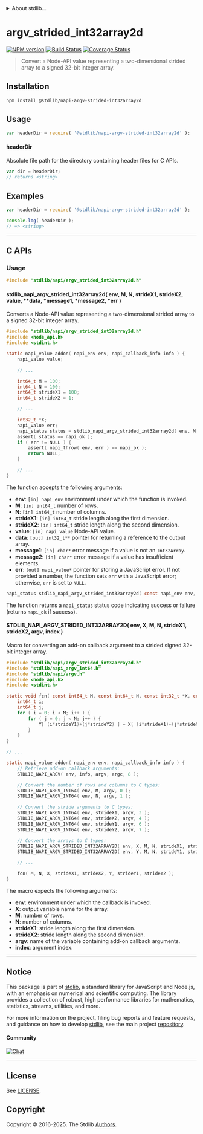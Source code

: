 <!--

@license Apache-2.0

Copyright (c) 2024 The Stdlib Authors.

Licensed under the Apache License, Version 2.0 (the "License");
you may not use this file except in compliance with the License.
You may obtain a copy of the License at

   http://www.apache.org/licenses/LICENSE-2.0

Unless required by applicable law or agreed to in writing, software
distributed under the License is distributed on an "AS IS" BASIS,
WITHOUT WARRANTIES OR CONDITIONS OF ANY KIND, either express or implied.
See the License for the specific language governing permissions and
limitations under the License.

-->

<!-- lint disable maximum-heading-length -->


<details>
  <summary>
    About stdlib...
  </summary>
  <p>We believe in a future in which the web is a preferred environment for numerical computation. To help realize this future, we've built stdlib. stdlib is a standard library, with an emphasis on numerical and scientific computation, written in JavaScript (and C) for execution in browsers and in Node.js.</p>
  <p>The library is fully decomposable, being architected in such a way that you can swap out and mix and match APIs and functionality to cater to your exact preferences and use cases.</p>
  <p>When you use stdlib, you can be absolutely certain that you are using the most thorough, rigorous, well-written, studied, documented, tested, measured, and high-quality code out there.</p>
  <p>To join us in bringing numerical computing to the web, get started by checking us out on <a href="https://github.com/stdlib-js/stdlib">GitHub</a>, and please consider <a href="https://opencollective.com/stdlib">financially supporting stdlib</a>. We greatly appreciate your continued support!</p>
</details>

# argv_strided_int32array2d

[![NPM version][npm-image]][npm-url] [![Build Status][test-image]][test-url] [![Coverage Status][coverage-image]][coverage-url] <!-- [![dependencies][dependencies-image]][dependencies-url] -->

> Convert a Node-API value representing a two-dimensional strided array to a signed 32-bit integer array.

<!-- Section to include introductory text. Make sure to keep an empty line after the intro `section` element and another before the `/section` close. -->

<section class="intro">

</section>

<!-- /.intro -->

<!-- Package usage documentation. -->

<section class="installation">

## Installation

```bash
npm install @stdlib/napi-argv-strided-int32array2d
```

</section>

<section class="usage">

## Usage

```javascript
var headerDir = require( '@stdlib/napi-argv-strided-int32array2d' );
```

#### headerDir

Absolute file path for the directory containing header files for C APIs.

```javascript
var dir = headerDir;
// returns <string>
```

</section>

<!-- /.usage -->

<!-- Package usage notes. Make sure to keep an empty line after the `section` element and another before the `/section` close. -->

<section class="notes">

</section>

<!-- /.notes -->

<!-- Package usage examples. -->

<section class="examples">

## Examples

```javascript
var headerDir = require( '@stdlib/napi-argv-strided-int32array2d' );

console.log( headerDir );
// => <string>
```

</section>

<!-- /.examples -->

<!-- C interface documentation. -->

* * *

<section class="c">

## C APIs

<!-- Section to include introductory text. Make sure to keep an empty line after the intro `section` element and another before the `/section` close. -->

<section class="intro">

</section>

<!-- /.intro -->

<!-- C usage documentation. -->

<section class="usage">

### Usage

```c
#include "stdlib/napi/argv_strided_int32array2d.h"
```

#### stdlib_napi_argv_strided_int32array2d( env, M, N, strideX1, strideX2, value, \*\*data, \*message1, \*message2, \*err )

Converts a Node-API value representing a two-dimensional strided array to a signed 32-bit integer array.

```c
#include "stdlib/napi/argv_strided_int32array2d.h"
#include <node_api.h>
#include <stdint.h>

static napi_value addon( napi_env env, napi_callback_info info ) {
    napi_value value;

    // ...

    int64_t M = 100;
    int64_t N = 100;
    int64_t strideX1 = 100;
    int64_t strideX2 = 1;

    // ...

    int32_t *X;
    napi_value err;
    napi_status status = stdlib_napi_argv_strided_int32array2d( env, M, N, strideX1, strideX2, value, &X, "Must be a typed array.", "Must have sufficient elements.", &err );
    assert( status == napi_ok );
    if ( err != NULL ) {
        assert( napi_throw( env, err ) == napi_ok );
        return NULL;
    }

    // ...
}
```

The function accepts the following arguments:

-   **env**: `[in] napi_env` environment under which the function is invoked.
-   **M**: `[in] int64_t` number of rows.
-   **N**: `[in] int64_t` number of columns.
-   **strideX1**: `[in] int64_t` stride length along the first dimension.
-   **strideX2**: `[in] int64_t` stride length along the second dimension.
-   **value**: `[in] napi_value` Node-API value.
-   **data**: `[out] int32_t**` pointer for returning a reference to the output array.
-   **message1**: `[in] char*` error message if a value is not an `Int32Array`.
-   **message2**: `[in] char*` error message if a value has insufficient elements.
-   **err**: `[out] napi_value*` pointer for storing a JavaScript error. If not provided a number, the function sets `err` with a JavaScript error; otherwise, `err` is set to `NULL`.

```c
napi_status stdlib_napi_argv_strided_int32array2d( const napi_env env, const int64_t M, const int64_t N, const int64_t strideX1, const int64_t strideX2, const napi_value value, int32_t **data, const char *message1, const char *message2, napi_value *err );
```

The function returns a `napi_status` status code indicating success or failure (returns `napi_ok` if success).

#### STDLIB_NAPI_ARGV_STRIDED_INT32ARRAY2D( env, X, M, N, strideX1, strideX2, argv, index )

Macro for converting an add-on callback argument to a strided signed 32-bit integer array.

```c
#include "stdlib/napi/argv_strided_int32array2d.h"
#include "stdlib/napi_argv_int64.h"
#include "stdlib/napi/argv.h"
#include <node_api.h>
#include <stdint.h>

static void fcn( const int64_t M, const int64_t N, const int32_t *X, const int64_t strideX1, const int64_t strideX2, int32_t *Y, const int64_t strideY1, const int64_t strideY2 ) {
    int64_t i;
    int64_t j;
    for ( i = 0; i < M; i++ ) {
        for ( j = 0; j < N; j++ ) {
            Y[ (i*strideY1)+(j*strideY2) ] = X[ (i*strideX1)+(j*strideX2) ];
        }
    }
}

// ...

static napi_value addon( napi_env env, napi_callback_info info ) {
    // Retrieve add-on callback arguments:
    STDLIB_NAPI_ARGV( env, info, argv, argc, 8 );

    // Convert the number of rows and columns to C types:
    STDLIB_NAPI_ARGV_INT64( env, M, argv, 0 );
    STDLIB_NAPI_ARGV_INT64( env, N, argv, 1 );

    // Convert the stride arguments to C types:
    STDLIB_NAPI_ARGV_INT64( env, strideX1, argv, 3 );
    STDLIB_NAPI_ARGV_INT64( env, strideX2, argv, 4 );
    STDLIB_NAPI_ARGV_INT64( env, strideY1, argv, 6 );
    STDLIB_NAPI_ARGV_INT64( env, strideY2, argv, 7 );

    // Convert the arrays to C types:
    STDLIB_NAPI_ARGV_STRIDED_INT32ARRAY2D( env, X, M, N, strideX1, strideX2, argv, 2 );
    STDLIB_NAPI_ARGV_STRIDED_INT32ARRAY2D( env, Y, M, N, strideY1, strideY2, argv, 5 );

    // ...

    fcn( M, N, X, strideX1, strideX2, Y, strideY1, strideY2 );
}
```

The macro expects the following arguments:

-   **env**: environment under which the callback is invoked.
-   **X**: output variable name for the array.
-   **M**: number of rows.
-   **N**: number of columns.
-   **strideX1**: stride length along the first dimension.
-   **strideX2**: stride length along the second dimension.
-   **argv**: name of the variable containing add-on callback arguments.
-   **index**: argument index.

</section>

<!-- /.usage -->

<!-- C API usage notes. Make sure to keep an empty line after the `section` element and another before the `/section` close. -->

<section class="notes">

</section>

<!-- /.notes -->

<!-- C API usage examples. -->

<section class="examples">

</section>

<!-- /.examples -->

</section>

<!-- /.c -->

<!-- Section to include cited references. If references are included, add a horizontal rule *before* the section. Make sure to keep an empty line after the `section` element and another before the `/section` close. -->

<section class="references">

</section>

<!-- /.references -->

<!-- Section for related `stdlib` packages. Do not manually edit this section, as it is automatically populated. -->

<section class="related">

</section>

<!-- /.related -->

<!-- Section for all links. Make sure to keep an empty line after the `section` element and another before the `/section` close. -->


<section class="main-repo" >

* * *

## Notice

This package is part of [stdlib][stdlib], a standard library for JavaScript and Node.js, with an emphasis on numerical and scientific computing. The library provides a collection of robust, high performance libraries for mathematics, statistics, streams, utilities, and more.

For more information on the project, filing bug reports and feature requests, and guidance on how to develop [stdlib][stdlib], see the main project [repository][stdlib].

#### Community

[![Chat][chat-image]][chat-url]

---

## License

See [LICENSE][stdlib-license].


## Copyright

Copyright &copy; 2016-2025. The Stdlib [Authors][stdlib-authors].

</section>

<!-- /.stdlib -->

<!-- Section for all links. Make sure to keep an empty line after the `section` element and another before the `/section` close. -->

<section class="links">

[npm-image]: http://img.shields.io/npm/v/@stdlib/napi-argv-strided-int32array2d.svg
[npm-url]: https://npmjs.org/package/@stdlib/napi-argv-strided-int32array2d

[test-image]: https://github.com/stdlib-js/napi-argv-strided-int32array2d/actions/workflows/test.yml/badge.svg?branch=main
[test-url]: https://github.com/stdlib-js/napi-argv-strided-int32array2d/actions/workflows/test.yml?query=branch:main

[coverage-image]: https://img.shields.io/codecov/c/github/stdlib-js/napi-argv-strided-int32array2d/main.svg
[coverage-url]: https://codecov.io/github/stdlib-js/napi-argv-strided-int32array2d?branch=main

<!--

[dependencies-image]: https://img.shields.io/david/stdlib-js/napi-argv-strided-int32array2d.svg
[dependencies-url]: https://david-dm.org/stdlib-js/napi-argv-strided-int32array2d/main

-->

[chat-image]: https://img.shields.io/gitter/room/stdlib-js/stdlib.svg
[chat-url]: https://app.gitter.im/#/room/#stdlib-js_stdlib:gitter.im

[stdlib]: https://github.com/stdlib-js/stdlib

[stdlib-authors]: https://github.com/stdlib-js/stdlib/graphs/contributors

[stdlib-license]: https://raw.githubusercontent.com/stdlib-js/napi-argv-strided-int32array2d/main/LICENSE

</section>

<!-- /.links -->
